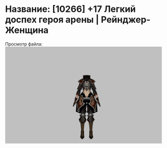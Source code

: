 # Название: [10266] +17 Легкий доспех героя арены | Рейнджер-Женщина

Просмотр файла:
![p030031.png](p030031.png)